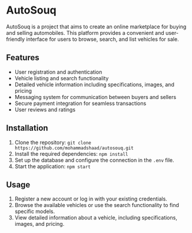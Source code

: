 # AutoSouq

AutoSouq is a project that aims to create an online marketplace for buying and selling automobiles. This platform provides a convenient and user-friendly interface for users to browse, search, and list vehicles for sale.

## Features

- User registration and authentication
- Vehicle listing and search functionality
- Detailed vehicle information including specifications, images, and pricing
- Messaging system for communication between buyers and sellers
- Secure payment integration for seamless transactions
- User reviews and ratings

## Installation

1. Clone the repository: `git clone https://github.com/mohammadshaad/autosouq.git`
2. Install the required dependencies: `npm install`
3. Set up the database and configure the connection in the `.env` file.
4. Start the application: `npm start`

## Usage

1. Register a new account or log in with your existing credentials.
2. Browse the available vehicles or use the search functionality to find specific models.
3. View detailed information about a vehicle, including specifications, images, and pricing.